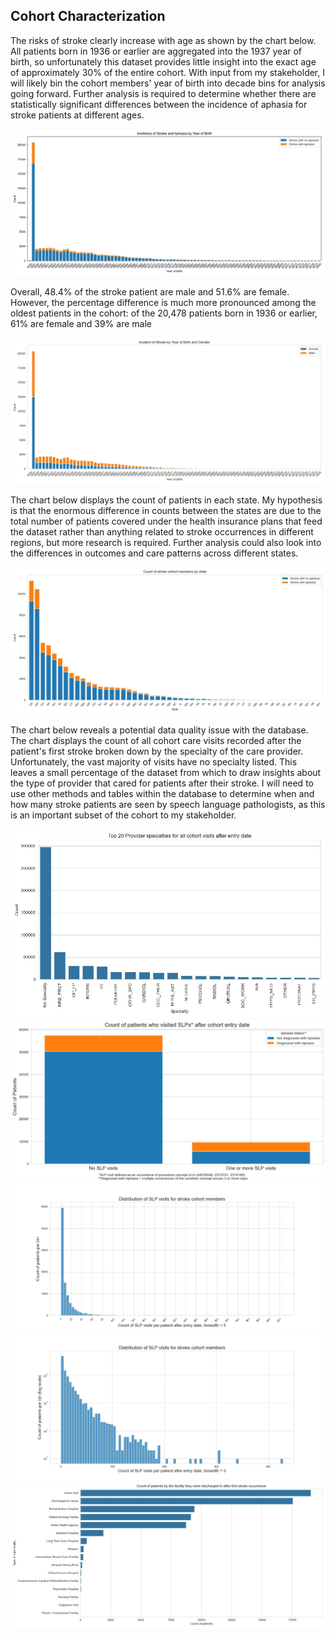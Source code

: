 

## Cohort Characterization

The risks of stroke clearly increase with age as shown by the chart below. All patients born in 1936 or earlier are aggregated into the 1937 year of birth, so unfortunately this dataset provides little insight into the exact age of approximately 30% of the entire cohort. With input from my stakeholder, I will likely bin the cohort members' year of birth into decade bins for analysis going forward. Further analysis is required to determine whether there are statistically significant differences between the incidence of aphasia for stroke patients at different ages. 

<img src="figs/stroke_cohort_eda/stroke_cts_by_yob.jpg">

Overall, 48.4% of the stroke patient are male and 51.6% are female. However, the percentage difference is much more pronounced among the oldest patients in the cohort: of the 20,478 patients born in 1936 or earlier, 61% are female and 39% are male

<img src="figs/stroke_cohort_eda/stroke_ct_by_yob_gender.jpg">

The chart below displays the count of patients in each state. My hypothesis is that the enormous difference in counts between the states are due to the total number of patients covered under the health insurance plans that feed the dataset rather than anything related to stroke occurrences in different regions, but more research is required. Further analysis could also look into the differences in outcomes and care patterns across different states. 

<img src="figs/stroke_cohort_eda/stroke_ct_by_state.jpg">

The chart below reveals a potential data quality issue with the database. The chart displays the count of all cohort care visits recorded after the patient's first stroke broken down by the specialty of the care provider. Unfortunately, the vast majority of visits have no specialty listed. This leaves a small percentage of the dataset from which to draw insights about the type of provider that cared for patients after their stroke. I will need to use other methods and tables within the database to determine when and how many stroke patients are seen by speech language pathologists, as this is an important subset of the cohort to my stakeholder. 

<img src="figs/stroke_cohort_eda/visit_ct_specialty.jpg">


<img src= "figs/stroke_cohort_eda/SLP_visits.jpg">

<img src= "figs/stroke_cohort_eda/SLP_hist.jpg">

<img src= "figs/stroke_cohort_eda/SLP_hist_y_log_scale.jpg">

<img src= "figs/stroke_cohort_eda/discharge_location.jpg">


